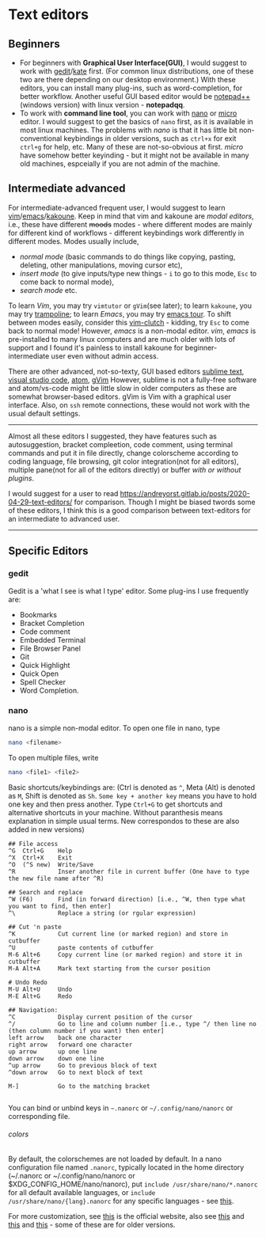 # Text editors

## Beginners
- For beginners with **Graphical User Interface(GUI)**, I would suggest to work with [gedit](https://wiki.gnome.org/Apps/Gedit)/[kate](https://kate-editor.org/) first. (For common linux distributions, one of these two are there depending on our desktop environment.) With these editors, you can install many plug-ins, such as word-completion, for better workflow. Another useful GUI based editor would be [notepad++](https://notepad-plus-plus.org/) (windows version) with linux version - **notepadqq**. 
- To work with **command line tool**, you can work with [nano](https://nano-editor.org/) or [micro](https://micro-editor.github.io/) editor. I would suggest to get the basics of `nano` first, as it is available in most linux machines. The problems with *nano* is that it has little bit non-conventional keybindings in older versions, such as `ctrl+x` for exit `ctrl+g` for help, etc. Many of these are not-so-obvious at first. *micro* have somehow better keyinding - but it might not be available in many old machines, espceially if you are not admin of the machine.

## Intermediate advanced
For intermediate-advanced frequent user, I would suggest to learn [vim](https://www.vim.org/)/[emacs](https://www.gnu.org/software/emacs/)/[kakoune](https://kakoune.org/). Keep in mind that vim and kakoune are *modal editors*, i.e., these have different ~~moods~~ modes - where different modes are mainly for different kind of workflows - different keybindings work differently in different modes. 
Modes usually include, 
- *normal mode* (basic commands to do things like copying, pasting, deleting, other manipulations, moving cursor etc), 
- *insert mode* (to give inputs/type new things - `i` to go to this mode, `Esc` to come back to normal mode), 
- *search mode* etc. 

To learn *Vim*, you may try `vimtutor` or `gVim`(see later); to learn `kakoune`, you may try [trampoline](https://github.com/mawww/kakoune/blob/master/contrib/TRAMPOLINE); to learn *Emacs*, you may try [emacs tour](https://www.gnu.org/software/emacs/tour/). To shift between modes easily, consider this [vim-clutch](https://github.com/alevchuk/vim-clutch) - kidding, try `Esc` to come back to normal mode! However, *emacs* is a non-modal editor. 
*vim*, *emacs* is pre-installed to many linux computers and are much older with lots of support and I found it's painless to install kakoune for beginner-intermediate user even without admin access. 

There are other advanced, not-so-texty, GUI based editors [sublime text](https://www.sublimetext.com/), [visual studio code](https://code.visualstudio.com/), [atom](https://atom.io/), [gVim](https://www.vim.org/download.php)
However, sublime is not a fully-free software and atom/vs-code might be little slow in older computers as these are somewhat browser-based editors. gVim is Vim with a graphical user interface. Also, on `ssh` remote connections, these would not work with the usual default settings. 


------
Almost all these editors I suggested, they have features such as autosuggestion, bracket compleetion, code comment, using terminal commands and put it in file directly, change colorscheme according to coding language, file browsing, git color integration(not for all editors), multiple pane(not for all of the editors directly) or buffer *with or without plugins*.

I would suggest for a user to read https://andreyorst.gitlab.io/posts/2020-04-29-text-editors/ for comparison. Though I might be biased twords some of these editors, I think this is a good comparison between text-editors for an intermediate to advanced user.


------
## Specific Editors
### gedit
Gedit is a 'what I see is what I type' editor. Some plug-ins I use frequently are:
- Bookmarks
- Bracket Completion
- Code comment
- Embedded Terminal
- File Browser Panel
- Git
- Quick Highlight
- Quick Open
- Spell Checker
- Word Completion. 


### nano
nano is a simple non-modal editor. 
To open one file in nano, type
```bash
nano <filename>
```
To open multiple files, write
```bash
nano <file1> <file2>
```

Basic shortcuts/keybindings are: 
(Ctrl is denoted as `^`, Meta (Alt) is denoted as `M`, Shift is denoted as `Sh`.
`Some key + another key` means you have to hold one key and then press another. 
Type `Ctrl+G` to get shortcuts and alternative shortcuts in your machine.
Without paranthesis means explanation in simple usual terms.
New correspondos to these are also added in new versions)
```
## File access
^G  Ctrl+G    Help
^X  Ctrl+X    Exit
^O  (^S new)  Write/Save
^R            Inser another file in current buffer (One have to type the new file name after ^R)

## Search and replace
^W (F6)       Find (in forward direction) [i.e., ^W, then type what you want to find, then enter]
^\            Replace a string (or rgular expression)

## Cut 'n paste
^K            Cut current line (or marked region) and store in cutbuffer
^U            paste contents of cutbuffer
M-6 Alt+6     Copy current line (or marked region) and store it in cutbuffer
M-A Alt+A     Mark text starting from the cursor position

# Undo Redo
M-U Alt+U     Undo
M-E Alt+G     Redo

## Navigation: 
^C            Display current position of the cursor
^/            Go to line and column number [i.e., type ^/ then line no (then column number if you want) then enter]
left arrow    back one character
right arrow   forward one character
up arrow      up one line
down arrow    down one line
^up arrow     Go to previous block of text
^down arrow   Go to next block of text

M-]           Go to the matching bracket


```

You can bind or unbind keys in `~.nanorc` or `~/.config/nano/nanorc` or corresponding file. 

###### colors
By default, the colorschemes are not loaded by default. In a nano configuration file named `.nanorc`, typically located in the home directory (~/.nanorc or ~/.config/nano/nanorc or $XDG_CONFIG_HOME/nano/nanorc), put `include /usr/share/nano/*.nanorc` for all default available languages, or `include /usr/share/nano/{lang}.nanorc` for any specific languages - see [this](https://askubuntu.com/questions/90013/how-do-i-enable-syntax-highlighting-in-nano). 

For more customization, see [this](https://www.nano-editor.org/dist/latest/nanorc.5.html) is the official website, also see [this](https://github.com/scopatz/nanorc) and [this](https://github.com/Naereen/nanorc) and [this](https://github.com/sentientmachine/erics_nano_syntax_highlighting) - some of these are for older versions. 


